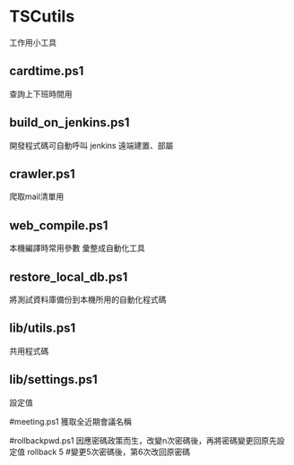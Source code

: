 # TSCutils
工作用小工具

## cardtime.ps1
查詢上下班時間用

## build_on_jenkins.ps1
開發程式碼可自動呼叫 jenkins 遠端建置、部屬

## crawler.ps1
爬取mail清單用

## web_compile.ps1
本機編譯時常用參數 彙整成自動化工具

## restore_local_db.ps1
將測試資料庫備份到本機所用的自動化程式碼

## lib/utils.ps1
共用程式碼

## lib/settings.ps1
設定值

#meeting.ps1
獲取全近期會議名稱

#rollbackpwd.ps1
因應密碼政策而生，改變n次密碼後，再將密碼變更回原先設定值
rollback 5 #變更5次密碼後，第6次改回原密碼
